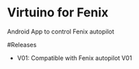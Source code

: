 # Virtuino for Fenix
 Android App to control Fenix autopilot

#Releases
- V01: Compatible with Fenix autopilot V01
